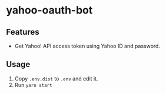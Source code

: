 # yahoo-oauth-bot

## Features

* Get Yahoo! API access token using Yahoo ID and password.

## Usage

1. Copy `.env.dist` to `.env` and edit it.
2. Run `yarn start`
